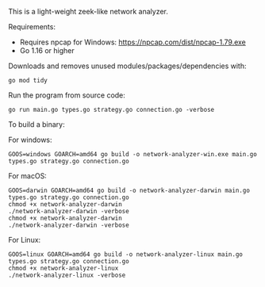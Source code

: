 This is a light-weight zeek-like network analyzer.

Requirements: 
 - Requires npcap for Windows: https://npcap.com/dist/npcap-1.79.exe
 - Go 1.16 or higher

Downloads and removes unused modules/packages/dependencies with:
```
go mod tidy
```

Run the program from source code:
```
go run main.go types.go strategy.go connection.go -verbose
```

To build a binary:

For windows:
```
GOOS=windows GOARCH=amd64 go build -o network-analyzer-win.exe main.go types.go strategy.go connection.go
```

For macOS:
```
GOOS=darwin GOARCH=amd64 go build -o network-analyzer-darwin main.go types.go strategy.go connection.go
chmod +x network-analyzer-darwin
./network-analyzer-darwin -verbose
chmod +x network-analyzer-darwin
./network-analyzer-darwin -verbose
```

For Linux:
```
GOOS=linux GOARCH=amd64 go build -o network-analyzer-linux main.go types.go strategy.go connection.go
chmod +x network-analyzer-linux
./network-analyzer-linux -verbose
```